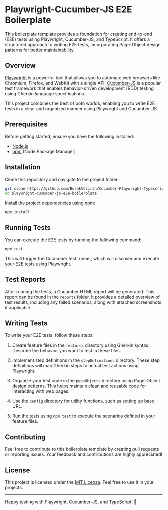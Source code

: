 # Playwright-Cucumber-JS E2E Boilerplate

This boilerplate template provides a foundation for creating end-to-end (E2E) tests using Playwright, Cucumber-JS, and TypeScript. It offers a structured approach to writing E2E tests, incorporating Page-Object design patterns for better maintainability.

## Overview

[Playwright](https://playwright.dev/) is a powerful tool that allows you to automate web browsers like Chromium, Firefox, and WebKit with a single API. [Cucumber-JS](https://github.com/cucumber/cucumber-js) is a popular test framework that enables behavior-driven development (BDD) testing using Gherkin language specifications.

This project combines the best of both worlds, enabling you to write E2E tests in a clear and organized manner using Playwright and Cucumber-JS.

## Prerequisites

Before getting started, ensure you have the following installed:

- [Node.js](https://nodejs.org/)
- [npm](https://www.npmjs.com/) (Node Package Manager)

## Installation

Clone this repository and navigate to the project folder:

```bash
git clone https://github.com/BurakVeziran/Cucumber-Playwright-Typescript-Boilerplate.git
cd playwright-cucumber-js-e2e-boilerplate
```

Install the project dependencies using npm:

```bash
npm install
```

## Running Tests

You can execute the E2E tests by running the following command:

```bash
npm test
```

This will trigger the Cucumber test runner, which will discover and execute your E2E tests using Playwright.

## Test Reports

After running the tests, a Cucumber HTML report will be generated. This report can be found in the `reports` folder. It provides a detailed overview of test results, including any failed scenarios, along with attached screenshots if applicable.

## Writing Tests

To write your E2E tests, follow these steps:

1. Create feature files in the `features` directory using Gherkin syntax. Describe the behavior you want to test in these files.

2. Implement step definitions in the `stepDefinitions` directory. These step definitions will map Gherkin steps to actual test actions using Playwright.

3. Organize your test code in the `pageObjects` directory using Page-Object design patterns. This helps maintain clean and reusable code for interacting with web pages.

4. Use the `config` directory for utility functions, such as setting up base URL.

5. Run the tests using `npm test` to execute the scenarios defined in your feature files.

## Contributing

Feel free to contribute to this boilerplate template by creating pull requests or reporting issues. Your feedback and contributions are highly appreciated!

## License

This project is licensed under the [MIT License](LICENSE). Feel free to use it in your projects.

---

Happy testing with Playwright, Cucumber-JS, and TypeScript! 🚀